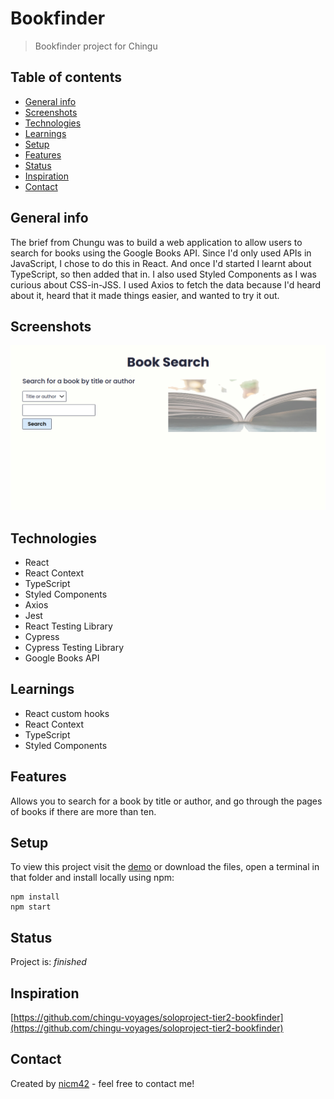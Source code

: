 # Bookfinder
> Bookfinder project for Chingu

## Table of contents
* [General info](#general-info)
* [Screenshots](#screenshots)
* [Technologies](#technologies)
* [Learnings](#learnings)
* [Setup](#setup)
* [Features](#features)
* [Status](#status)
* [Inspiration](#inspiration)
* [Contact](#contact)

## General info
The brief from Chungu was to build a web application to allow users to search for books using the Google Books API. Since I'd only used APIs in JavaScript, I chose to do this in React. And once I'd started I learnt about TypeScript, so then added that in. I also used Styled Components as I was curious about CSS-in-JSS. I used Axios to fetch the data because I'd heard about it, heard that it made things easier, and wanted to try it out.

## Screenshots
![Screenshot](screenshot.png)

## Technologies
* React
* React Context
* TypeScript
* Styled Components
* Axios
* Jest
* React Testing Library
* Cypress
* Cypress Testing Library
* Google Books API

## Learnings
* React custom hooks
* React Context
* TypeScript
* Styled Components

## Features
Allows you to search for a book by title or author, and go through the pages of books if there are more than ten.

## Setup
To view this project visit the [demo](https://bookfinder-nm.netlify.app/) or download the files, open a terminal in that folder and install locally using npm:
```
npm install
npm start
```

## Status
Project is: _finished_

## Inspiration
[https://github.com/chingu-voyages/soloproject-tier2-bookfinder](https://github.com/chingu-voyages/soloproject-tier2-bookfinder)

## Contact
Created by [nicm42](https://twitter.com/nicm4242/) - feel free to contact me!
